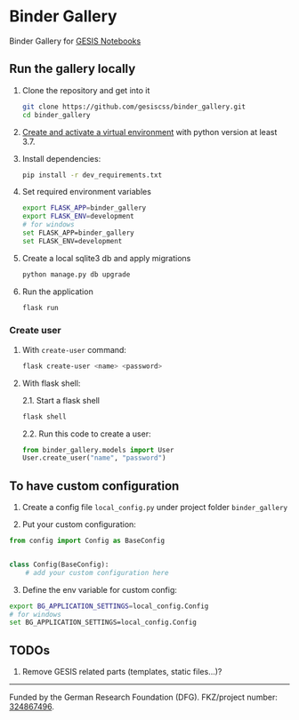 # Binder Gallery

Binder Gallery for [GESIS Notebooks](https://notebooks.gesis.org/)

## Run the gallery locally

1. Clone the repository and get into it
    ```bash
    git clone https://github.com/gesiscss/binder_gallery.git
    cd binder_gallery
    ```

2. [Create and activate a virtual environment](http://flask.pocoo.org/docs/1.0/installation/#virtual-environments)
with python version at least 3.7.

3. Install dependencies: 
    ```bash
    pip install -r dev_requirements.txt
    ```
    
4. Set required environment variables
    ```bash
    export FLASK_APP=binder_gallery
    export FLASK_ENV=development
    # for windows
    set FLASK_APP=binder_gallery
    set FLASK_ENV=development
    ```

5. Create a local sqlite3 db and apply migrations
    ```bash
    python manage.py db upgrade
    ```

6. Run the application
    ```bash
    flask run
    ```
### Create user

1. With `create-user` command:

    ```bash
    flask create-user <name> <password>
    ```

2. With flask shell:

    2.1. Start a flask shell

    ```bash
    flask shell
    ```

    2.2. Run this code to create a user:
   
    ```python
    from binder_gallery.models import User
    User.create_user("name", "password")
    ```

## To have custom configuration

1. Create a config file `local_config.py` under project folder `binder_gallery`

2. Put your custom configuration:

```python
from config import Config as BaseConfig


class Config(BaseConfig):
    # add your custom configuration here
```

3. Define the env variable for custom config:

```bash
export BG_APPLICATION_SETTINGS=local_config.Config
# for windows
set BG_APPLICATION_SETTINGS=local_config.Config
```

## TODOs

1. Remove GESIS related parts (templates, static files...)?

---

Funded by the German Research Foundation (DFG).
FKZ/project number:
[324867496](https://gepris.dfg.de/gepris/projekt/324867496?context=projekt&task=showDetail&id=324867496&).

